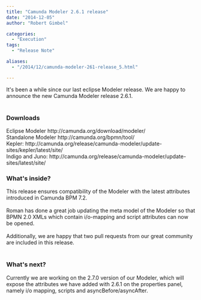 ```yaml
---
title: "Camunda Modeler 2.6.1 release"
date: "2014-12-05"
author: "Robert Gimbel"

categories:
  - "Execution"
tags: 
  - "Release Note"

aliases:
  - "/2014/12/camunda-modeler-261-release_5.html"

---
```


<div>
It's been a while since our last eclipse Modeler release. We are happy to announce the new Camunda Modeler release 2.6.1.<br />
<br />
<h3>
Downloads</h3>
Eclipse Modeler&nbsp;http://camunda.org/download/modeler/<br />
Standalone Modeler&nbsp;http://camunda.org/bpmn/tool/<br />
Kepler: http://camunda.org/release/camunda-modeler/update-sites/kepler/latest/site/<br />
Indigo and Juno: http://camunda.org/release/camunda-modeler/update-sites/latest/site/<br />
<h3>
What's inside?</h3>
This release ensures compatibility of the Modeler with the latest attributes introduced in Camunda BPM 7.2.<br />
<br />
Roman has done a great job updating the meta model of the Modeler so that BPMN 2.0 XMLs which contain i/o-mapping and script attributes can now be opened.<br />
<br />
Additionally, we are happy that two pull requests from our great community are included in this release.<br />
<br />
<h3>
What's next?</h3>
<div>
Currently we are working on the 2.7.0 version of our Modeler, which will expose the attributes we have added with 2.6.1 on the properties panel, namely i/o mapping, scripts and asyncBefore/asyncAfter.&nbsp;</div>

</div>